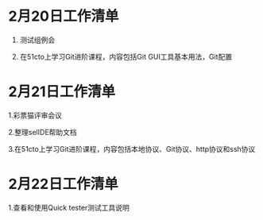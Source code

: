 # 2月20日工作清单
1. 测试组例会

2. 在51cto上学习Git进阶课程，内容包括Git GUI工具基本用法，Git配置 

# 2月21日工作清单

1.彩票猫评审会议

2.整理selIDE帮助文档

3.在51cto上学习Git进阶课程，内容包括本地协议、Git协议、http协议和ssh协议

# 2月22日工作清单

1.查看和使用Quick tester测试工具说明